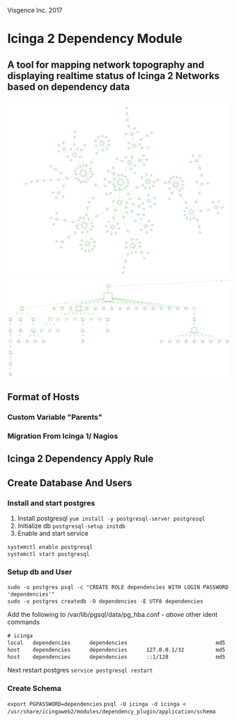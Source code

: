 Visgence Inc. 2017
# Icinga 2 Dependency Module
## A tool for mapping network topography and displaying realtime status of Icinga 2 Networks based on dependency data
![alt tag](application/img/NetworkExample.png)
![alt tag](application/img/HierarchicalExample.png)


## Format of Hosts
### Custom Variable "Parents"
### Migration From Icinga 1/ Nagios

## Icinga 2 Dependency Apply Rule

## Create Database And Users
### Install and start postgres
1.  Install postgresql `yum install -y postgresql-server postgresql`
2.  Initialize db `postgresql-setup initdb`
3.  Enable and start service 
```
systemctl enable postgresql
systemctl start postgresql
```
### Setup db and User
```
sudo -u postgres psql -c "CREATE ROLE dependencies WITH LOGIN PASSWORD 'dependencies'"
sudo -u postgres createdb -O dependencies -E UTF8 dependencies
```

Add the following to /var/lib/pgsql/data/pg_hba.conf - *above* other ident commands

```
# icinga
local   dependencies      dependencies                            md5
host    dependencies      dependencies      127.0.0.1/32          md5
host    dependencies      dependencies      ::1/128               md5
```

Next restart postgres `service postgresql restart`

### Create Schema
`export PGPASSWORD=dependencies`
`psql -U icinga -d icinga < /usr/share/icingaweb2/modules/dependency_plugin/application/schema`














